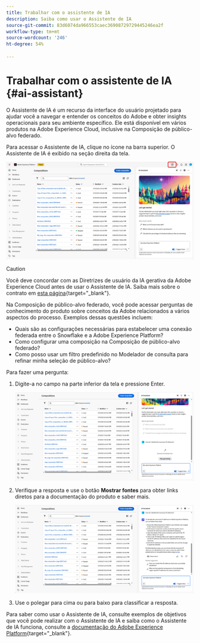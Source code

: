 ```yaml
---
title: Trabalhar com o assistente de IA
description: Saiba como usar o Assistente de IA
source-git-commit: 83d6074da966553caec36908729729445246ea2f
workflow-type: tm+mt
source-wordcount: '246'
ht-degree: 54%

---
```


# Trabalhar com o assistente de IA {#ai-assistant}

O Assistente de IA é um recurso da interface do usuário projetado para ajudar você a navegar e entender os conceitos do Adobe e obter insights operacionais para seu ambiente específico. Ele está disponível em vários produtos na Adobe Experience Cloud, inclusive na Composição de público-alvo federado.

Para acessar o Assistente de IA, clique no ícone na barra superior. O Assistente de IA é exibido na seção direita da tela.

![](assets/do-not-localize/ai-assistant-open.png)


>[!CAUTION]
>
>Você deve concordar com as Diretrizes de usuário da IA gerativa da Adobe Experience Cloud antes de usar o Assistente de IA. Saiba mais sobre o contrato em [esta página](https://experienceleague.adobe.com/pt-br/docs/experience-platform/ai-assistant/home){target="_blank"}.

Na Composição de público-alvo federado, você pode acessar perguntas de conhecimento do produto sobre conceitos da Adobe relacionados a vários aspectos do processo. Exemplos dessas questões incluem:

* Quais são as configurações necessárias para estabelecer uma conexão federada entre o Snowflake e a Adobe Experience Platform?
* Como configurar uma composição na Composição de público-alvo federado?
* Como posso usar um filtro predefinido no Modelador de consulta para refinar minha seleção de público-alvo?

Para fazer uma pergunta:

1. Digite-a no campo na parte inferior da tela e pressione Enter.

   ![](assets/do-not-localize/ai-assistant-ask.png)

1. Verifique a resposta e use o botão **Mostrar fontes** para obter links diretos para a documentação do produto e saber mais.

   ![](assets/do-not-localize/ai-assistant-answer.png)

1. Use o polegar para cima ou para baixo para classificar a resposta.

Para saber como usar o Assistente de IA, consulte exemplos de objetivos que você pode realizar com o Assistente de IA e saiba como o Assistente de IA funciona, consulte a [documentação do Adobe Experience Platform](https://experienceleague.adobe.com/pt-br/docs/experience-platform/ai-assistant/home){target="_blank"}.
